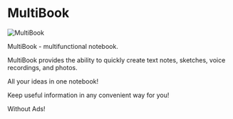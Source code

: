 # MultiBook

![MultiBook](https://lh4.googleusercontent.com/yDRJJDSSvwAQoHpf2swunYgtrjJxQIEwRDTLmuSxvbn-1hTcK87sN1xlOB2E7Mv8W3lDYSVyPZ-Hil0=w1366-h638)

MultiBook - multifunctional notebook.

MultiBook provides the ability to quickly create text notes, sketches, voice recordings, and photos.

All your ideas in one notebook!

Keep useful information in any convenient way for you!

Without Ads!
